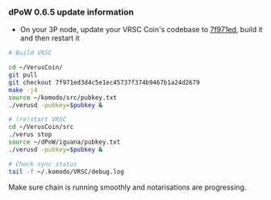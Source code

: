 ### dPoW 0.6.5 update information

- On your 3P node, update your VRSC Coin's codebase to [7f971ed](https://github.com/VerusCoin/VerusCoin/tree/7f971ed3d4c5e1ec45737f374b9467b1a24d2679), build it and then restart it

```bash
# Build VRSC

cd ~/VerusCoin/
git pull
git checkout 7f971ed3d4c5e1ec45737f374b9467b1a24d2679
make -j4
source ~/komodo/src/pubkey.txt
./verusd -pubkey=$pubkey &

# (re)start VRSC
cd ~/VerusCoin/src
./verus stop
source ~/dPoW/iguana/pubkey.txt
./verusd -pubkey=$pubkey &

# Check sync status
tail -f ~/.komodo/VRSC/debug.log
```

Make sure chain is running smoothly and notarisations are progressing.
